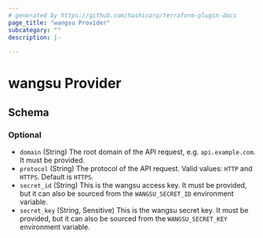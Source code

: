 ```yaml
---
# generated by https://github.com/hashicorp/terraform-plugin-docs
page_title: "wangsu Provider"
subcategory: ""
description: |-
  
---
```


# wangsu Provider





<!-- schema generated by tfplugindocs -->
## Schema

### Optional

- `domain` (String) The root domain of the API request, e.g. `api.example.com`. It must be provided.
- `protocol` (String) The protocol of the API request. Valid values: `HTTP` and `HTTPS`. Default is `HTTPS`.
- `secret_id` (String) This is the wangsu access key. It must be provided, but it can also be sourced from the `WANGSU_SECRET_ID` environment variable.
- `secret_key` (String, Sensitive) This is the wangsu secret key. It must be provided, but it can also be sourced from the `WANGSU_SECRET_KEY` environment variable.
